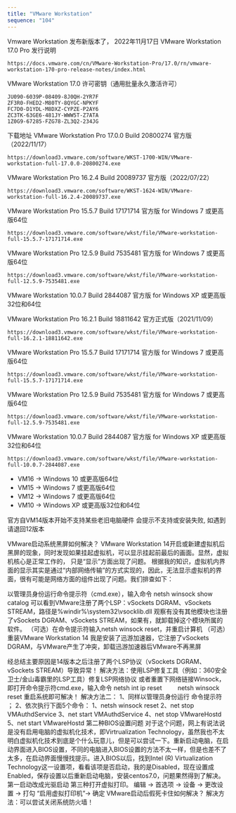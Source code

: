```yaml
---
title: "VMware Workstation"
sequence: "104"
---
```


Vmware Workstation 发布新版本了，
2022年11月17日 VMware Workstation 17.0 Pro 发行说明
```text
https://docs.vmware.com/cn/VMware-Workstation-Pro/17.0/rn/vmware-workstation-170-pro-release-notes/index.html
```

VMware Workstation 17.0 许可密钥（通用批量永久激活许可）

```text
JU090-6039P-08409-8J0QH-2YR7F
ZF3R0-FHED2-M80TY-8QYGC-NPKYF
FC7D0-D1YDL-M8DXZ-CYPZE-P2AY6
ZC3TK-63GE6-481JY-WWW5T-Z7ATA
1Z0G9-67285-FZG78-ZL3Q2-234JG
```

下载地址
VMware Workstation Pro 17.0.0 Build 20800274 官方版（2022/11/17）

```text
https://download3.vmware.com/software/WKST-1700-WIN/VMware-workstation-full-17.0.0-20800274.exe
```



VMware Workstation Pro 16.2.4 Build 20089737 官方版（2022/07/22）
```text
https://download3.vmware.com/software/WKST-1624-WIN/VMware-workstation-full-16.2.4-20089737.exe
```


VMware Workstation Pro 15.5.7 Build 17171714 官方版 for Windows 7 或更高版64位
```text
https://download3.vmware.com/software/wkst/file/VMware-workstation-full-15.5.7-17171714.exe
```


VMware Workstation Pro 12.5.9 Build 7535481 官方版 for Windows 7 或更高版64位
```text
https://download3.vmware.com/software/wkst/file/VMware-workstation-full-12.5.9-7535481.exe
```


VMware Workstation 10.0.7 Build 2844087 官方版 for Windows XP 或更高版32位和64位

VMware Workstation Pro 16.2.1 Build 18811642 官方正式版（2021/11/09）
```text
https://download3.vmware.com/software/wkst/file/VMware-workstation-full-16.2.1-18811642.exe
```


VMware Workstation Pro 15.5.7 Build 17171714 官方版 for Windows 7 或更高版64位
```text
https://download3.vmware.com/software/wkst/file/VMware-workstation-full-15.5.7-17171714.exe
```


VMware Workstation Pro 12.5.9 Build 7535481 官方版 for Windows 7 或更高版64位
```text
https://download3.vmware.com/software/wkst/file/VMware-workstation-full-12.5.9-7535481.exe
```


VMware Workstation 10.0.7 Build 2844087 官方版 for Windows XP 或更高版32位和64位
```text
https://download3.vmware.com/software/wkst/file/VMware-workstation-full-10.0.7-2844087.exe
```


- VM16 -> Windows 10 或更高版64位
- VM15 -> Windows 7 或更高版64位
- VM12 -> Windows 7 或更高版64位
- VM10 -> Windows XP 或更高版32位和64位

官方自VM14版本开始不支持某些老旧电脑硬件
会提示不支持或安装失败, 如遇到请退回12版本

VMware启动系统黑屏如何解决？
VMware Workstation 14开启或新建虚拟机后黑屏的现象，同时发现如果挂起虚拟机，可以显示挂起前最后的画面。显然，虚拟机核心是正常工作的，
只是“显示”方面出现了问题。
根据我的知识，虚拟机内界面的显示其实是通过“内部网络传输”的方式实现的，因此，无法显示虚拟机的界面，很有可能是网络方面的组件出现了问题。我们排查如下：

以管理员身份运行命令提示符（cmd.exe），输入命令 netsh winsock show catalog
可以看到VMware注册了两个LSP：vSockets DGRAM、vSockets STREAM，路径是%windir%\system32\vsocklib.dll
观察有没有其他模块也注册了vSockets DGRAM、vSockets STREAM，如果有，就卸载掉这个模块所属的软件。
（可选）在命令提示符输入netsh winsock reset，并重启计算机
（可选）重装VMware Workstation 14
我是安装了迅游加速器，它注册了vSockets DGRAM，与VMware产生了冲突，卸载迅游加速器后VMware不再黑屏

经总结主要原因是14版本之后注册了两个LSP协议（vSockets DGRAM、vSockets STREAM）导致异常！
解决方法：使用LSP修复工具（例如：360安全卫士/金山毒霸里的LSP工具）修复LSP网络协议
或者重置下网络链接Winsock，即打开命令提示符cmd.exe，输入命令
netsh int ip reset
　　          netsh winsock reset
重启系统即可解决！
解决方法二：
1、同样以管理员身份运行 命令提示符 ；
2、依次执行下面5个命令：
1、netsh winsock reset
2、net stop VMAuthdService
3、net start VMAuthdService
4、net stop VMwareHostd
5、net start VMwareHostd
第二种BIOS设置问题
对于这个问题，网上有说法说是没有启用电脑的虚拟机化技术，即Virtrualization Technology，虽然我也不太明白虚拟机化技术到底是个什么玩意儿，但是可以尝试一下。重新启动电脑，在启动界面进入BIOS设置，不同的电脑进入BIOS设置的方法不太一样，但是也差不了太多，在启动界面慢慢找提示。进入BIOS以后，找到Intel (R) Virtualization Technology这一设置项，看看该项是否启动，我的是Disabled，现在设置成Enabled，保存设置以后重新启动电脑，安装centos7.0，问题果然得到了解决。
第一启动改成光驱启动
第三种打开虚拟打印。
编辑 -> 首选项 -> 设备 -> 更改设置 -> 打勾 “启用虚拟打印机”-> 确定
VMware启动后假死卡住如何解决？
解决方法：可以尝试关闭系统防火墙！

